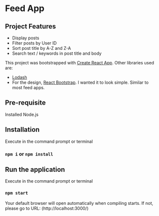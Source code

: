 # Feed App

## Project Features
- Display posts
- Filter posts by User ID
- Sort post title by A-Z and Z-A
- Search text / keywords in post title and body

This project was bootstrapped with [Create React App](https://github.com/facebook/create-react-app). Other libraries used are:
- [Lodash](https://lodash.com/)
- For the design, [React Bootstrap](https://react-bootstrap.netlify.app/). I wanted it to look simple. Similar to most feed apps.

## Pre-requisite
Installed Node.js

## Installation
Execute in the command prompt or terminal
### `npm i` or `npm install`

## Run the application
Execute in the command prompt or terminal
### `npm start`
Your default browser will open automatically when compiling starts.
If not, please go to URL: (http://localhost:3000/)


